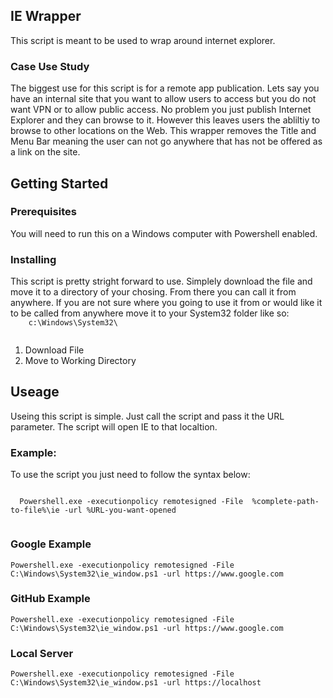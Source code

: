 
<h2>IE Wrapper</h2>
<p>
  This script is meant to be used to wrap around internet explorer.
</p>
<h3>Case Use Study</h3>
<p>The biggest use for this script is for a remote app publication.  Lets say you have an internal site that you want to allow users to access but you do not want VPN or to allow public access. No problem you just publish Internet Explorer and they can browse to it.  However this leaves users the abliltiy to browse to other locations on the Web.  This wrapper removes the Title and Menu Bar meaning the user can not go anywhere that has not be offered as a link on the site.  </p>
<h2>Getting Started</h2>
<h3>Prerequisites</h3>
You will need to run this on a Windows computer with Powershell enabled. 
<h3>Installing</h3>
<p>
  This script is pretty stright forward to use.  Simplely download the file and move it to a directory of your chosing.  From there you can call it from anywhere.  If you are not sure where you going to use it from or would like it to be called from anywhere move it to your System32 folder like so:
  <code>
    c:\Windows\System32\
  </code>
  <ol>
    <li>Download File</li>
    <li>Move to Working Directory</li>
  </ol>
</p>
<h2>Useage</h2>
<p> Useing this script is simple.  Just call the script and pass it the URL parameter.  The script will open IE to that localtion.</p>
<h3>Example:</h3>
<p>To use the script you just need to follow the syntax below:</p>
<code>
  Powershell.exe -executionpolicy remotesigned -File  %complete-path-to-file%\ie -url %URL-you-want-opened
  </code>
  <h3>Google Example</h3>
  <code>Powershell.exe -executionpolicy remotesigned -File  C:\Windows\System32\ie_window.ps1 -url https://www.google.com</code>
  <h3>GitHub Example</h3>
  <code>Powershell.exe -executionpolicy remotesigned -File  C:\Windows\System32\ie_window.ps1 -url https://www.google.com</code>
  <h3>Local Server</h3>
  <code>Powershell.exe -executionpolicy remotesigned -File  C:\Windows\System32\ie_window.ps1 -url https://localhost</code>

